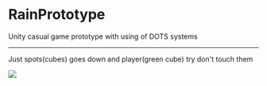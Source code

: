 # RainPrototype
Unity casual game prototype with using of DOTS systems
_____
Just spots(cubes) goes down and player(green cube) try don't touch them

![](https://drive.google.com/uc?export=view&id=1K1yaFtREbyl4htW3Gb3dcIfJikHmuSGT)
